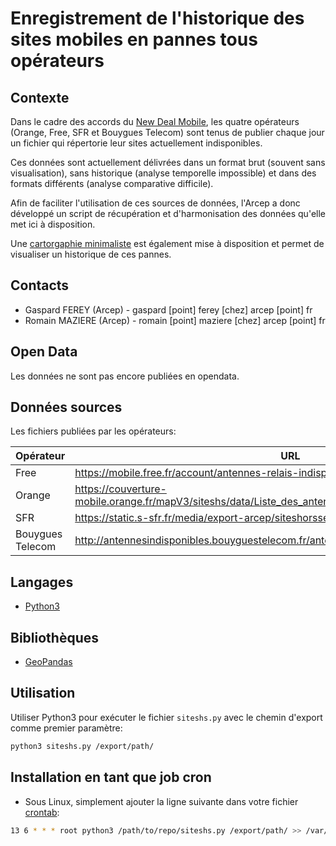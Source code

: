 # Enregistrement de l'historique des sites mobiles en pannes tous opérateurs

## Contexte

Dans le cadre des accords du [New Deal Mobile](https://arcep.fr/cartes-et-donnees/tableau-de-bord-du-new-deal-mobile.html#NetworkStatus), les quatre opérateurs (Orange, Free, SFR et Bouygues Telecom) sont tenus de publier chaque jour un fichier qui répertorie leur sites actuellement indisponibles.

Ces données sont actuellement délivrées dans un format brut (souvent sans visualisation), sans historique (analyse temporelle impossible) et dans des formats différents (analyse comparative difficile).

Afin de faciliter l'utilisation de ces sources de données, l'Arcep a donc développé un script de récupération et d'harmonisation des données qu'elle met ici à disposition.

Une [cartorgaphie minimaliste](https://ARCEP-dev.github.io/siteshs/index.html) est également mise à disposition et permet de visualiser un historique de ces pannes.

## Contacts

- Gaspard FEREY (Arcep) - gaspard [point] ferey [chez] arcep [point] fr
- Romain MAZIERE (Arcep) - romain [point] maziere [chez] arcep [point] fr

## Open Data

Les données ne sont pas encore publiées en opendata.

## Données sources

Les fichiers publiées par les opérateurs:

| Opérateur        | URL |
|------------------|-----|
| Free             | https://mobile.free.fr/account/antennes-relais-indisponibles.csv |
| Orange           | https://couverture-mobile.orange.fr/mapV3/siteshs/data/Liste_des_antennes_provisoirement_hors_service.csv |
| SFR              | https://static.s-sfr.fr/media/export-arcep/siteshorsservices.csv |
| Bouygues Telecom | http://antennesindisponibles.bouyguestelecom.fr/antennesindisponibles.xls |

## Langages

- [Python3](https://www.python.org/)

## Bibliothèques

- [GeoPandas](https://geopandas.org)


## Utilisation

Utiliser Python3 pour exécuter le fichier `siteshs.py` avec le chemin d'export comme premier paramètre:

```bash
python3 siteshs.py /export/path/
```

## Installation en tant que job cron

- Sous Linux, simplement ajouter la ligne suivante dans votre fichier [crontab](https://man7.org/linux/man-pages/man5/crontab.5.html):
```bash
13 6 * * * root python3 /path/to/repo/siteshs.py /export/path/ >> /var/log/cron.log 2>&1
```
